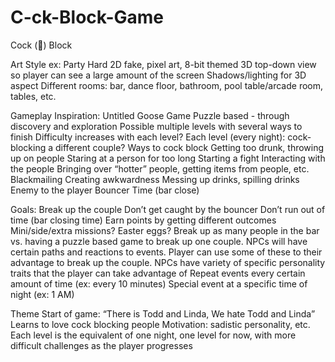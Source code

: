 # C-ck-Block-Game


Cock (🐓) Block

Art Style
  ex: Party Hard
  2D fake, pixel art, 8-bit themed
  3D top-down view so player can see a large amount of the screen
  Shadows/lighting for 3D aspect
  Different rooms: bar, dance floor, bathroom, pool table/arcade room, tables, etc.

Gameplay 
  Inspiration: Untitled Goose Game 
  Puzzle based - through discovery and exploration
  Possible multiple levels with several ways to finish
  Difficulty increases with each level?
  Each level (every night): cock-blocking a different couple?
  Ways to cock block 
  Getting too drunk, throwing up on people
  Staring at a person for too long 
  Starting a fight 
  Interacting with the people 
  Bringing over “hotter” people, getting items from people, etc.
  Blackmailing 
  Creating awkwardness
  Messing up drinks, spilling drinks
  Enemy to the player 
  Bouncer 
  Time (bar close)

Goals:
  Break up the couple
  Don’t get caught by the bouncer
  Don’t run out of time (bar closing time)
  Earn points by getting different outcomes
  Mini/side/extra missions?
  Easter eggs?
  Break up as many people in the bar vs. having a puzzle based game to break up one couple.
  NPCs will have certain paths and reactions to events. Player can use some of these to their advantage to break up the couple.
  NPCs have variety of specific personality traits that the player can take advantage of
  Repeat events every certain amount of time (ex: every 10 minutes)
  Special event at a specific time of night (ex: 1 AM)

Theme
  Start of game: “There is Todd and Linda, We hate Todd and Linda” 
  Learns to love cock blocking people
  Motivation: sadistic personality, etc.
  Each level is the equivalent of one night, one level for now, with more difficult challenges as the player progresses

